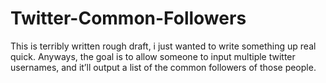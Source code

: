 # Twitter-Common-Followers
This is terribly written rough draft, i just wanted to write something up real quick. Anyways, the goal is to allow someone to input multiple twitter usernames, and it’ll output a list of the common followers of those people.
